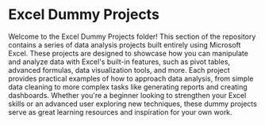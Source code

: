 # Excel Dummy Projects
Welcome to the Excel Dummy Projects folder! This section of the repository contains a series of data analysis projects built entirely using Microsoft Excel. These projects are designed to showcase how you can manipulate and analyze data with Excel's built-in features, such as pivot tables, advanced formulas, data visualization tools, and more. Each project provides practical examples of how to approach data analysis, from simple data cleaning to more complex tasks like generating reports and creating dashboards. Whether you're a beginner looking to strengthen your Excel skills or an advanced user exploring new techniques, these dummy projects serve as great learning resources and inspiration for your own work.
